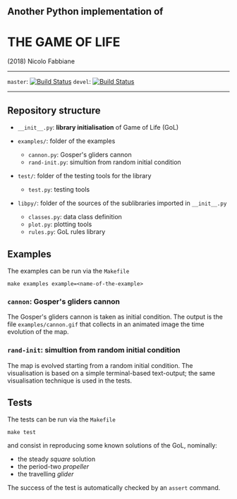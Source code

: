 ## Another Python implementation of
# THE GAME OF LIFE

(2018) Nicolo Fabbiane

* * *
`master`:
[![Build Status](https://travis-ci.com/nfabbiane/pylife.svg?branch=master)](https://travis-ci.com/nfabbiane/pylife/builds) 
`devel`:
[![Build Status](https://travis-ci.com/nfabbiane/pylife.svg?branch=devel)](https://travis-ci.com/nfabbiane/pylife/builds) 
* * *



## Repository structure
+ `__init__.py`: **library initialisation** of Game of Life (GoL) 

+ `examples/`: folder of the examples
    + `cannon.py`: Gosper's gliders cannon
    + `rand-init.py`: simultion from random initial condition
    
+ `test/`: folder of the testing tools for the library
    + `test.py`: testing tools
    
+ `libpy/`: folder of the sources of the sublibraries imported in `__init__.py`
    + `classes.py`: data class definition
    + `plot.py`: plotting tools
    + `rules.py`: GoL rules library



## Examples
The examples can be run via the `Makefile`

    make examples example=<name-of-the-example>

### `cannon`: Gosper's gliders cannon
The Gosper's gliders cannon is taken as initial condition.
The output is the file `examples/cannon.gif` that collects in an animated
image the time evolution of the map.

### `rand-init`: simultion from random initial condition
The map is evolved starting from a random initial condition.
The visualisation is based on a simple terminal-based text-output; the same
visualisation technique is used in the tests.



## Tests
The tests can be run via the `Makefile`
    
    make test

and consist in reproducing some known solutions of the GoL, nominally:
- the steady *square* solution
- the period-two *propeller*
- the travelling *glider*

The success of the test is automatically checked by an `assert` command.

